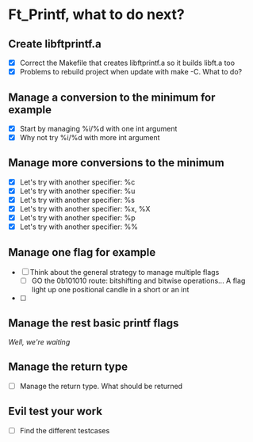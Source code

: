 # Ft_Printf, what to do next?


## Create libftprintf.a

- [X] Correct the Makefile that creates libftprintf.a so it builds libft.a too
- [X] Problems to rebuild project when update with make -C. What to do?

## Manage a conversion to the minimum for example

- [X] Start by managing %i/%d with one int argument
- [X] Why not try %i/%d with more int argument

## Manage more conversions to the minimum

- [X] Let's try with another specifier: %c
- [X] Let's try with another specifier: %u
- [x] Let's try with another specifier: %s
- [x] Let's try with another specifier: %x, %X
- [x] Let's try with another specifier: %p
- [x] Let's try with another specifier: %%

## Manage one flag for example

- [ ] Think about the general strategy to manage multiple flags
	- [ ] GO the 0b101010 route: bitshifting and bitwise operations... A flag 
	light up one positional candle in a short or an int
- [ ]

## Manage the rest basic printf flags

*Well, we're waiting*

## Manage the return type

- [ ] Manage the return type. What should be returned

## Evil test your work

- [ ] Find the different testcases 